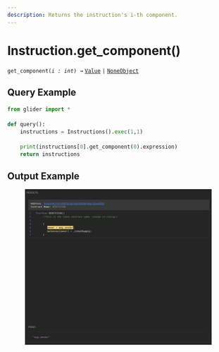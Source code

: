 ```yaml
---
description: Returns the instruction's i-th component.
---
```


# Instruction.get\_component()

`get_component(`_`i : int`_`) →` [`Value`](../value/) `|` [`NoneObject`](../internal/noneobject/)

## Query Example

```python
from glider import *

def query():
    instructions = Instructions().exec(1,1)
  
    print(instructions[0].get_component(0).expression)
    return instructions
```

## Output Example

<figure><img src="../../.gitbook/assets/image (2) (1).png" alt=""><figcaption></figcaption></figure>
